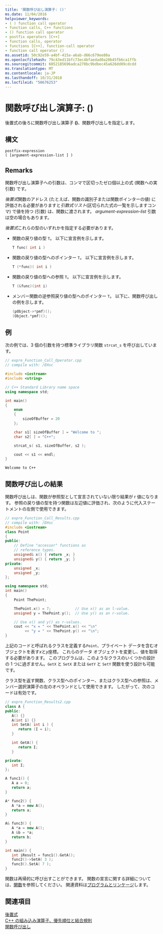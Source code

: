 ```yaml
---
title: '関数呼び出し演算子: ()'
ms.date: 11/04/2016
helpviewer_keywords:
- ( ) function call operator
- function calls, C++ functions
- () function call operator
- postfix operators [C++]
- function calls, operator
- functions [C++], function-call operator
- function call operator ()
ms.assetid: 50c92e59-a4bf-415a-a6ab-d66c679ee80a
ms.openlocfilehash: 79c43ed11bfc73ec4bfaedad0a20b45fb6ca1ffb
ms.sourcegitcommit: 6052185696adca270bc9bdbec45a626dd89cdcdd
ms.translationtype: MT
ms.contentlocale: ja-JP
ms.lasthandoff: 10/31/2018
ms.locfileid: "50676253"
---
```

# <a name="function-call-operator-"></a>関数呼び出し演算子: ()

後置式の後ろに関数呼び出し演算子 **()**、関数呼び出しを指定します。

## <a name="syntax"></a>構文

```
postfix-expression
( [argument-expression-list ] )
```

## <a name="remarks"></a>Remarks

関数呼び出し演算子への引数は、コンマで区切ったゼロ個以上の式 (関数への実引数) です。

*後置式*関数のアドレス (たとえば、関数の識別子または関数ポインターの値) に評価される必要がありますと*引数式リスト*(区切られた式の一覧を示しますコンマ) で値を持つ (引数) は、関数に渡されます。 *argument-expression-list* 引数は空の場合もあります。

*後置式*これらの型のいずれかを指定する必要があります。

- 関数の戻り値の型 `T`。 以下に宣言例を示します。

    ```cpp
    T func( int i )
    ```

- 関数の戻り値の型へのポインター `T`。 以下に宣言例を示します。

    ```cpp
    T (*func)( int i )
    ```

- 関数の戻り値の型への参照 `T`。 以下に宣言例を示します。

    ```cpp
    T (&func)(int i)
    ```

- メンバー関数の逆参照戻り値の型へのポインター `T`。 以下に、関数呼び出しの例を示します。

    ```cpp
    (pObject->*pmf)();
    (Object.*pmf)();
    ```

## <a name="example"></a>例

次の例では、3 個の引数を持つ標準ライブラリ関数 `strcat_s` を呼び出しています。

```cpp
// expre_Function_Call_Operator.cpp
// compile with: /EHsc

#include <iostream>
#include <string>

// C++ Standard Library name space
using namespace std;

int main()
{
    enum
    {
        sizeOfBuffer = 20
    };

    char s1[ sizeOfBuffer ] = "Welcome to ";
    char s2[ ] = "C++";

    strcat_s( s1, sizeOfBuffer, s2 );

    cout << s1 << endl;
}
```

```Output
Welcome to C++
```

## <a name="function-call-results"></a>関数呼び出しの結果

関数呼び出しは、関数が参照型として宣言されていない限り結果が r 値になります。 参照の戻り値の型を持つ関数は左辺値に評価され、次のように代入ステートメントの左側で使用できます。

```cpp
// expre_Function_Call_Results.cpp
// compile with: /EHsc
#include <iostream>
class Point
{
public:
    // Define "accessor" functions as
    // reference types.
    unsigned& x() { return _x; }
    unsigned& y() { return _y; }
private:
    unsigned _x;
    unsigned _y;
};

using namespace std;
int main()
{
    Point ThePoint;

    ThePoint.x() = 7;           // Use x() as an l-value.
    unsigned y = ThePoint.y();  // Use y() as an r-value.

    // Use x() and y() as r-values.
    cout << "x = " << ThePoint.x() << "\n"
         << "y = " << ThePoint.y() << "\n";
}
```

上記のコードと呼ばれるクラスを定義する`Point`、プライベート データを含むオブジェクトを表す*x*と*y*座標。 これらのデータ オブジェクトを変更し、値を取得する必要があります。 このプログラムは、このようなクラスのいくつかの設計の 1 つに過ぎません。`GetX` と `SetX` または `GetY` と `SetY` 関数を使う設計も可能です。

クラス型を返す関数、クラス型へのポインター、またはクラス型への参照は、メンバー選択演算子の左のオペランドとして使用できます。 したがって、次のコードは有効です。

```cpp
// expre_Function_Results2.cpp
class A {
public:
   A() {}
   A(int i) {}
   int SetA( int i ) {
      return (I = i);
   }

   int GetA() {
      return I;
   }

private:
   int I;
};

A func1() {
   A a = 0;
   return a;
}

A* func2() {
   A *a = new A();
   return a;
}

A& func3() {
   A *a = new A();
   A &b = *a;
   return b;
}

int main() {
   int iResult = func1().GetA();
   func2()->SetA( 3 );
   func3().SetA( 7 );
}
```

関数は再帰的に呼び出すことができます。 関数の宣言に関する詳細については、[関数](functions-cpp.md)を参照してください。 関連資料は[プログラムとリンケージ](../cpp/program-and-linkage-cpp.md)します。

## <a name="see-also"></a>関連項目

[後置式](../cpp/postfix-expressions.md)<br/>
[C++ の組み込み演算子、優先順位と結合規則](../cpp/cpp-built-in-operators-precedence-and-associativity.md)<br/>
[関数呼び出し](../c-language/function-call-c.md)